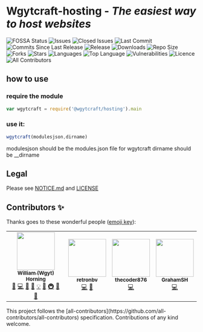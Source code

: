 # Wgytcraft-hosting - _The easiest way to host websites_
![FOSSA Status](https://app.fossa.com/api/projects/git%2Bgithub.com%2Fwgytcraft%2Fwgytcraft-hosting.svg?type=shield) ![Issues](https://img.shields.io/github/issues/wgytcraft/wgytcraft-hosting?color=green&logo=github&logoColor=white) ![Closed Issues](https://img.shields.io/github/issues-closed/wgytcraft/wgytcraft-hosting?color=red&logo=github&logoColor=white) ![Last Commit](https://img.shields.io/github/last-commit/wgytcraft/wgytcraft-hosting?color=green&logo=github&logoColor=white) ![Commits Since Last Release](https://img.shields.io/github/commits-since/wgytcraft/wgytcraft-hosting/latest?color=green&include_prereleases&label=commits%20since%20last%20release&logo=github&logoColor=white&sort=semver) ![Release](https://img.shields.io/github/v/release/wgytcraft/wgytcraft-hosting?color=green&logo=github&logoColor=white) ![Downloads](https://img.shields.io/github/downloads/wgytcraft/wgytcraft-hosting/latest/total?color=green&logo=github&logoColor=white&sort=semver) ![Repo Size](https://img.shields.io/github/repo-size/wgytcraft/wgytcraft-hosting?color=green&logo=github&logoColor=white) ![Forks](https://img.shields.io/github/forks/wgytcraft/wgytcraft-hosting?color=green&logo=github-actions&logoColor=white) ![Stars](https://img.shields.io/github/stars/wgytcraft/wgytcraft-hosting?color=green&logo=github&logoColor=white) ![Languages](https://img.shields.io/github/languages/count/wgytcraft/wgytcraft-hosting?color=green&logo=github&logoColor=white) ![Top Language](https://img.shields.io/github/languages/top/wgytcraft/wgytcraft-hosting?color=green&logoColor=white) ![Vulnerabilities](https://img.shields.io/snyk/vulnerabilities/github/wgytcraft/wgytcraft-hosting?color=green&logo=synk&logoColor=white) ![Licence](https://img.shields.io/github/license/wgytcraft/wgytcraft-hosting?color=green&logo=repl.it&logoColor=white) ![All Contributors](https://img.shields.io/github/all-contributors/wgytcraft/wgytcraft-hosting/master?color=green&logo=github&logoColor=white)
## how to use
### require the module
```javascript
var wgytcraft = require('@wgytcraft/hosting').main
```
### use it: 
```javascript 
wgytcraft(modulesjson,dirname)
```
modulesjson should be the modules.json file for wgytcraft
dirname should be __dirname
## Legal
Please see [NOTICE.md](https://github.com/wgytcraft/wgytcraft-hosting/blob/master/NOTICE.md) and [LICENSE](https://github.com/wgytcraft/wgytcraft-hosting/blob/master/LICENSE)
## Contributors ✨
Thanks goes to these wonderful people ([emoji key](https://allcontributors.org/docs/en/emoji-key)):

<!-- ALL-CONTRIBUTORS-LIST:START - Do not remove or modify this section -->
<!-- prettier-ignore-start -->
<!-- markdownlint-disable -->
<table>
  <tr>
    <td align="center"><a href="http://wgyt.tk"><img src="https://avatars.githubusercontent.com/u/68466727?v=4?s=100" width="100px;" alt=""/><br /><sub><b>William (Wgyt) Horning</b></sub></a><br /><a href="https://github.com/wgytcraft/wgytcraft-hosting/issues?q=author%3Awgyt" title="Bug reports">🐛</a> <a href="https://github.com/wgytcraft/wgytcraft-hosting/commits?author=wgyt" title="Code">💻</a> <a href="https://github.com/wgytcraft/wgytcraft-hosting/commits?author=wgyt" title="Documentation">📖</a> <a href="#design-wgyt" title="Design">🎨</a> <a href="#example-wgyt" title="Examples">💡</a> <a href="#ideas-wgyt" title="Ideas, Planning, & Feedback">🤔</a> <a href="#infra-wgyt" title="Infrastructure (Hosting, Build-Tools, etc)">🚇</a> <a href="#maintenance-wgyt" title="Maintenance">🚧</a> <a href="https://github.com/wgytcraft/wgytcraft-hosting/pulls?q=is%3Apr+reviewed-by%3Awgyt" title="Reviewed Pull Requests">👀</a></td>
    <td align="center"><a href="https://retronbv.github.io"><img src="https://avatars.githubusercontent.com/u/49005044?v=4?s=100" width="100px;" alt=""/><br /><sub><b>retronbv</b></sub></a><br /><a href="https://github.com/wgytcraft/wgytcraft-hosting/commits?author=retronbv" title="Code">💻</a> <a href="#ideas-retronbv" title="Ideas, Planning, & Feedback">🤔</a></td>
    <td align="center"><a href="https://thecoder876.github.io"><img src="https://avatars.githubusercontent.com/u/76265544?v=4?s=100" width="100px;" alt=""/><br /><sub><b>thecoder876</b></sub></a><br /><a href="https://github.com/wgytcraft/wgytcraft-hosting/commits?author=thecoder876" title="Code">💻</a></td>
    <td align="center"><a href="https://grahamsh.com"><img src="https://avatars.githubusercontent.com/u/64214252?v=4?s=100" width="100px;" alt=""/><br /><sub><b>GrahamSH</b></sub></a><br /><a href="https://github.com/wgytcraft/wgytcraft-hosting/commits?author=GrahamSH-LLK" title="Code">💻</a></td>
  </tr>
</table>
<!-- markdownlint-restore -->
<!-- prettier-ignore-end -->
<!-- ALL-CONTRIBUTORS-LIST:END -->
This project follows the [all-contributors](https://github.com/all-contributors/all-contributors) specification. Contributions of any kind welcome.
